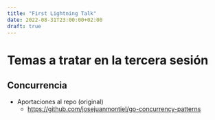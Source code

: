 ```yaml
---
title: "First Lightning Talk"
date: 2022-08-31T23:00:00+02:00
draft: true
---
```


# Temas a tratar en la tercera sesión

## Concurrencia
- Aportaciones al repo (original)
    - https://github.com/josejuanmontiel/go-concurrency-patterns